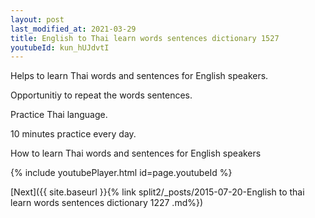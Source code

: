 ```yaml
---
layout: post
last_modified_at: 2021-03-29
title: English to Thai learn words sentences dictionary 1527 
youtubeId: kun_hUJdvtI
---
```

 
 
Helps to learn Thai words and sentences for English speakers.

Opportunitiy to repeat the words sentences. 

Practice Thai language. 
 
10 minutes practice every day. 
 
How to learn Thai words and sentences for English speakers 
 
{% include youtubePlayer.html id=page.youtubeId %}
 
 
[Next]({{ site.baseurl }}{% link  split2/_posts/2015-07-20-English to thai learn words sentences dictionary 1227 .md%})
 
